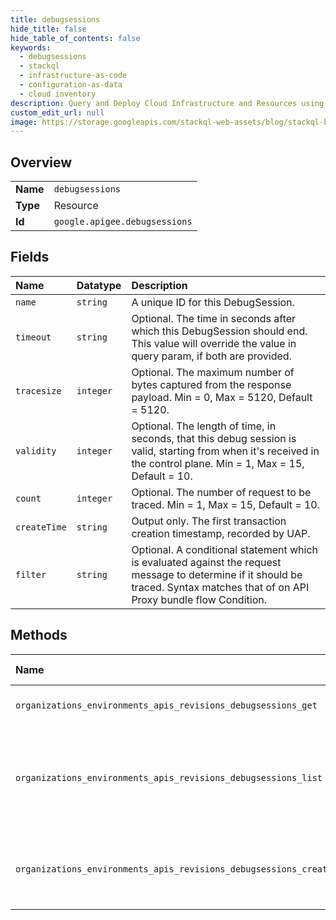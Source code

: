 ```yaml
---
title: debugsessions
hide_title: false
hide_table_of_contents: false
keywords:
  - debugsessions
  - stackql
  - infrastructure-as-code
  - configuration-as-data
  - cloud inventory
description: Query and Deploy Cloud Infrastructure and Resources using SQL
custom_edit_url: null
image: https://storage.googleapis.com/stackql-web-assets/blog/stackql-blog-post-featured-image.png
---
```

  
    

## Overview
<table><tbody>
<tr><td><b>Name</b></td><td><code>debugsessions</code></td></tr>
<tr><td><b>Type</b></td><td>Resource</td></tr>
<tr><td><b>Id</b></td><td><code>google.apigee.debugsessions</code></td></tr>
</tbody></table>

## Fields
| Name | Datatype | Description |
|:-----|:---------|:------------|
| `name` | `string` | A unique ID for this DebugSession. |
| `timeout` | `string` | Optional. The time in seconds after which this DebugSession should end. This value will override the value in query param, if both are provided. |
| `tracesize` | `integer` | Optional. The maximum number of bytes captured from the response payload. Min = 0, Max = 5120, Default = 5120. |
| `validity` | `integer` | Optional. The length of time, in seconds, that this debug session is valid, starting from when it's received in the control plane. Min = 1, Max = 15, Default = 10. |
| `count` | `integer` | Optional. The number of request to be traced. Min = 1, Max = 15, Default = 10. |
| `createTime` | `string` | Output only. The first transaction creation timestamp, recorded by UAP. |
| `filter` | `string` | Optional. A conditional statement which is evaluated against the request message to determine if it should be traced. Syntax matches that of on API Proxy bundle flow Condition. |
## Methods
| Name | Accessible by | Required Params | Description |
|:-----|:--------------|:----------------|:------------|
| `organizations_environments_apis_revisions_debugsessions_get` | `SELECT` | `name` | Retrieves a debug session. |
| `organizations_environments_apis_revisions_debugsessions_list` | `SELECT` | `parent` | Lists debug sessions that are currently active in the given API Proxy revision. |
| `organizations_environments_apis_revisions_debugsessions_create` | `INSERT` | `parent` | Creates a debug session for a deployed API Proxy revision. |
